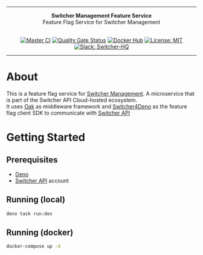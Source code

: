 ***

<div align="center">
<b>Switcher Management Feature Service</b><br>
Feature Flag Service for Switcher Management<br><br>
</div>

<div align="center">

[![Master CI](https://github.com/switcherapi/switcher-management-feature/actions/workflows/master.yml/badge.svg)](https://github.com/switcherapi/switcher-management-feature/actions/workflows/master.yml)
[![Quality Gate Status](https://sonarcloud.io/api/project_badges/measure?project=switcherapi_switcher-management-feature&metric=alert_status)](https://sonarcloud.io/dashboard?id=switcherapi_switcher-management-feature)
[![Docker Hub](https://img.shields.io/docker/pulls/trackerforce/switcher-management-feature.svg)](https://hub.docker.com/r/trackerforce/switcher-management-feature)
[![License: MIT](https://img.shields.io/badge/License-MIT-yellow.svg)](https://opensource.org/licenses/MIT)
[![Slack: Switcher-HQ](https://img.shields.io/badge/slack-@switcher/hq-blue.svg?logo=slack)](https://switcher-hq.slack.com/)

</div>

***

# About

This is a feature flag service for [Switcher Management](https://github.com/switcherapi/switcher-management). A microservice that is part of the Switcher API Cloud-hosted ecosystem.<br>
It uses [Oak](https://deno.land/x/oak) as middleware framework and [Switcher4Deno](https://deno.land/x/switcher4deno) as the feature flag client SDK to communicate with [Switcher API](https://github.com/switcherapi/switcher-api)

# Getting Started

## Prerequisites

- [Deno](https://deno.land/#installation)
- [Switcher API](https://cloud.switcherapi.com) account

## Running (local)

```bash
deno task run:dev
```

## Running (docker)

```bash
docker-compose up -d
```
